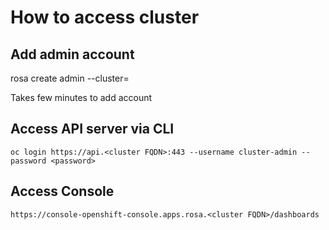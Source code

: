 
# How to access cluster

## Add admin account
   
   rosa create admin --cluster=<clustername>

Takes few minutes to add account

## Access API server via CLI

    oc login https://api.<cluster FQDN>:443 --username cluster-admin --password <password>

## Access Console
   
    https://console-openshift-console.apps.rosa.<cluster FQDN>/dashboards


